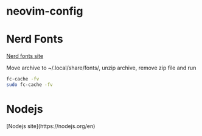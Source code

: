 # neovim-config

<h1>Nerd Fonts</h1>

[Nerd fonts site](https://www.nerdfonts.com/)

<p>Move archive to ~/.local/share/fonts/, unzip archive, remove zip file and run</p>

```bash
fc-cache -fv
sudo fc-cache -fv
```

<h1>Nodejs</h1>
[Nodejs site](https://nodejs.org/en)
